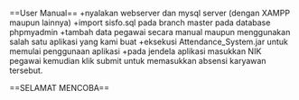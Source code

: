 ==User Manual==
+nyalakan webserver dan mysql server (dengan XAMPP maupun lainnya)
+import sisfo.sql pada branch master pada database phpmyadmin
+tambah data pegawai secara manual maupun menggunakan salah satu aplikasi yang kami buat
+eksekusi Attendance_System.jar untuk memulai penggunaan aplikasi
+pada jendela aplikasi masukkan NIK pegawai kemudian klik submit untuk memasukkan absensi karyawan tersebut.

==SELAMAT MENCOBA==